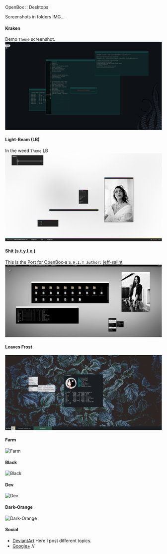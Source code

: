 OpenBox :: Desktops

Screenshots in folders IMG...

#### Kraken
Demo `Theme` screenshot.
![Kraken](IMG/kraken.jpg)

#### Light-Beam (LB)
In the weed `Theme` LB
![Light-Beam](IMG/light-beam.jpg)

#### Shit (s.t.y.l.e.)
This is the Port for OpenBox-a `S.H.I.T author:` [jeff-saiint](https://jeff-saiint.deviantart.com/art/S-H-I-T-183482508)
![Shit (s.t.y.l.e.)](IMG/Shit(s.t.y.l.e.).jpg)

#### Leaves Frost
![Leaves Frost](IMG/leaves_frost.png)

#### Farm
![Farm](IMG/Farm.jpg)

#### Black
![Black](IMG/Black.jpg)

#### Dev
![Dev](IMG/Dev.png)

#### Dark-Orange
![Dark-Orange](IMG/Dark-Orange.png)

#### Social

* [DeviantArt](http://boris241.deviantart.com/) Here I post different topics.
* [Google+](https://plus.google.com/u/0/106782122945207734872) //
